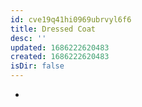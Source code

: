 ```yaml
---
id: cve19q41hi0969ubrvyl6f6
title: Dressed Coat
desc: ''
updated: 1686222620483
created: 1686222620483
isDir: false
---
```

-
